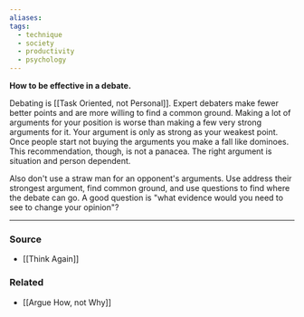 ```yaml
---
aliases: 
tags:
  - technique
  - society
  - productivity
  - psychology
---
```

**How to be effective in a debate.**

Debating is [[Task Oriented, not Personal]]. Expert debaters make fewer better points and are more willing to find a common ground. Making a lot of arguments for your position is worse than making a few very strong arguments for it. Your argument is only as strong as your weakest point. Once people start not buying the arguments you make a fall like dominoes. This recommendation, though, is not a panacea. The right argument is situation and person dependent.

Also don't use a straw man for an opponent's arguments. Use address their strongest argument, find common ground, and use questions to find where the debate can go. A good question is "what evidence would you need to see to change your opinion"?

---

### Source
- [[Think Again]]

### Related
- [[Argue How, not Why]]